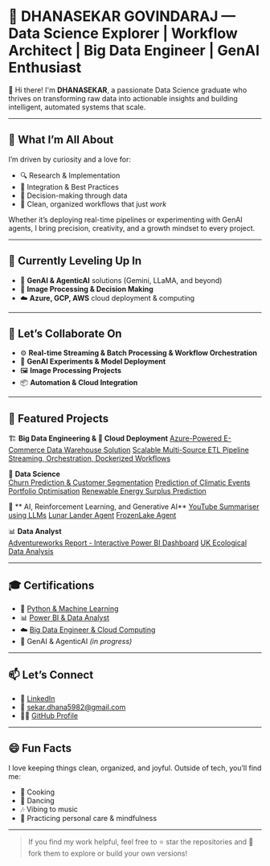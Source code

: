# 🚀 DHANASEKAR GOVINDARAJ — Data Science Explorer | Workflow Architect | Big Data Engineer | GenAI Enthusiast

👋 Hi there! I'm **DHANASEKAR**, a passionate Data Science graduate who thrives on transforming raw data into actionable insights and building intelligent, automated systems that scale.

---

## 👀 What I’m All About

I’m driven by curiosity and a love for:
- 🔍 Research & Implementation
- 🔗 Integration & Best Practices
- 🧠 Decision-making through data
- 🧹 Clean, organized workflows that just *work*

Whether it’s deploying real-time pipelines or experimenting with GenAI agents, I bring precision, creativity, and a growth mindset to every project.

---

## 🌱 Currently Leveling Up In

- 🧠 **GenAI & AgenticAI** solutions (Gemini, LLaMA, and beyond)
- 🧠 **Image Processing & Decision Making**
- ☁️ **Azure, GCP, AWS** cloud deployment & computing

---

## 💞️ Let’s Collaborate On

- ⚙️ **Real-time Streaming & Batch Processing & Workflow Orchestration**
- 🤖 **GenAI Experiments & Model Deployment**
- 🖼️ **Image Processing Projects**
- 📦 **Automation & Cloud Integration**

---

## 📂 Featured Projects

🏗️ **Big Data Engineering & 📡 Cloud Deployment** 
[Azure-Powered E-Commerce Data Warehouse Solution](https://github.com/DHANA5982/Azure-Powered-E-Commerce-Data-Warehouse-Solution)
[Scalable Multi-Source ETL Pipeline](https://github.com/DHANA5982/Scalable-Multi-Source-ETL-Pipeline)
[Streaming, Orchestration, Dockerized Workflows](https://github.com/DHANA5982/Big_Data_Engineering_Azure_GCP_AWS)

🔬 **Data Science**  
[Churn Prediction & Customer Segmentation](https://github.com/DHANA5982/Churn-Prediction-And-Customer-Segmentation)
[Prediction of Climatic Events](https://github.com/DHANA5982/Prediction-of-El-Nino-and-La-Nino-Events)
[Portfolio Optimisation](https://github.com/DHANA5982/Portfolio-Optimisation)
[Renewable Energy Surplus Prediction](https://github.com/DHANA5982/Renewable_Energy_Surplus_Prediction)

🧠 ** AI, Reinforcement Learning, and Generative AI** 
[YouTube Summariser using LLMs](https://github.com/DHANA5982/YouTube_Summariser_LLM)
[Lunar Lander Agent](https://github.com/DHANA5982/Gymnasium_Lunar_Lander_DQN)
[FrozenLake Agent](https://github.com/DHANA5982/Gymnasium_FrozenLake)

📊 **Data Analyst**  
[Adventureworks Report - Interactive Power BI Dashboard](https://github.com/DHANA5982/Power-BI-Adventure-Works-Lr)
[UK Ecological Data Analysis](https://github.com/DHANA5982/Analysis-of-Ecological-Data-on-Various-Species)

---

## 🎓 Certifications

- 🐍 [Python & Machine Learning](https://www.udemy.com/certificate/UC-b62abab3-3033-42de-894e-6ad88a8915f2/)
- 📊 [Power BI & Data Analyst](https://www.udemy.com/certificate/UC-0c4aef81-8fae-4d4a-ae10-26e87ce213a1/)
- ☁️ [Big Data Engineer & Cloud Computing](https://www.udemy.com/certificate/UC-d07c1987-e989-4bec-8640-57c27f87c6ba/)
- 🧠 GenAI & AgenticAI *(in progress)*

---

## 📫 Let’s Connect

- 🔗 [LinkedIn](https://www.linkedin.com/in/dhanasekar-govindaraj-177096310/)
- 📧 sekar.dhana5982@gmail.com  
- 🧑‍💻 [GitHub Profile](https://github.com/DHANA5982)

---

## 😄 Fun Facts

I love keeping things clean, organized, and joyful. Outside of tech, you’ll find me:
- 🍳 Cooking
- 💃 Dancing
- 🎶 Vibing to music
- 🧴 Practicing personal care & mindfulness

---

> If you find my work helpful, feel free to ⭐ star the repositories and 🍴 fork them to explore or build your own versions!

<!---
DHANA5982/DHANA5982 is a ✨ special ✨ repository because its `README.md` (this file) appears on your GitHub profile.
You can click the Preview link to take a look at your changes.
--->
